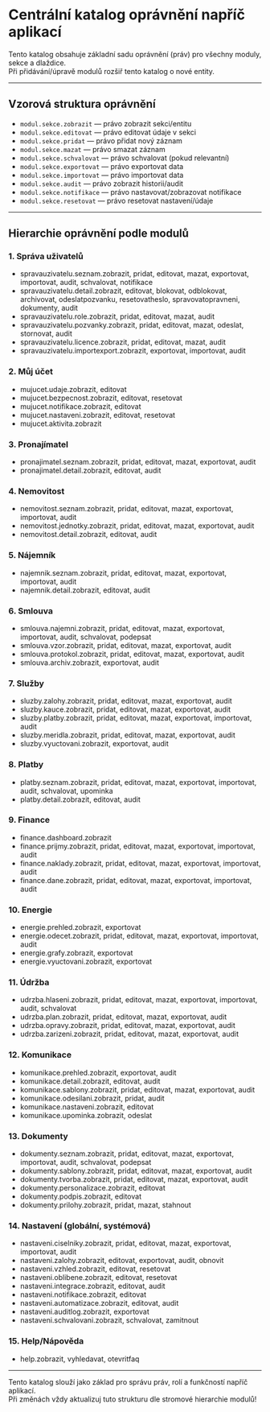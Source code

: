 # Centrální katalog oprávnění napříč aplikací

Tento katalog obsahuje základní sadu oprávnění (práv) pro všechny moduly, sekce a dlaždice.  
Při přidávání/úpravě modulů rozšiř tento katalog o nové entity.

---

## Vzorová struktura oprávnění

- `modul.sekce.zobrazit` — právo zobrazit sekci/entitu
- `modul.sekce.editovat` — právo editovat údaje v sekci
- `modul.sekce.pridat` — právo přidat nový záznam
- `modul.sekce.mazat` — právo smazat záznam
- `modul.sekce.schvalovat` — právo schvalovat (pokud relevantní)
- `modul.sekce.exportovat` — právo exportovat data
- `modul.sekce.importovat` — právo importovat data
- `modul.sekce.audit` — právo zobrazit historii/audit
- `modul.sekce.notifikace` — právo nastavovat/zobrazovat notifikace
- `modul.sekce.resetovat` — právo resetovat nastavení/údaje

---

## Hierarchie oprávnění podle modulů

### 1. Správa uživatelů

- spravauzivatelu.seznam.zobrazit, pridat, editovat, mazat, exportovat, importovat, audit, schvalovat, notifikace
- spravauzivatelu.detail.zobrazit, editovat, blokovat, odblokovat, archivovat, odeslatpozvanku, resetovatheslo, spravovatopravneni, dokumenty, audit
- spravauzivatelu.role.zobrazit, pridat, editovat, mazat, audit
- spravauzivatelu.pozvanky.zobrazit, pridat, editovat, mazat, odeslat, stornovat, audit
- spravauzivatelu.licence.zobrazit, pridat, editovat, mazat, audit
- spravauzivatelu.importexport.zobrazit, exportovat, importovat, audit

### 2. Můj účet

- mujucet.udaje.zobrazit, editovat
- mujucet.bezpecnost.zobrazit, editovat, resetovat
- mujucet.notifikace.zobrazit, editovat
- mujucet.nastaveni.zobrazit, editovat, resetovat
- mujucet.aktivita.zobrazit

### 3. Pronajímatel

- pronajimatel.seznam.zobrazit, pridat, editovat, mazat, exportovat, audit
- pronajimatel.detail.zobrazit, editovat, audit

### 4. Nemovitost

- nemovitost.seznam.zobrazit, pridat, editovat, mazat, exportovat, importovat, audit
- nemovitost.jednotky.zobrazit, pridat, editovat, mazat, exportovat, audit
- nemovitost.detail.zobrazit, editovat, audit

### 5. Nájemník

- najemnik.seznam.zobrazit, pridat, editovat, mazat, exportovat, importovat, audit
- najemnik.detail.zobrazit, editovat, audit

### 6. Smlouva

- smlouva.najemni.zobrazit, pridat, editovat, mazat, exportovat, importovat, audit, schvalovat, podepsat
- smlouva.vzor.zobrazit, pridat, editovat, mazat, exportovat, audit
- smlouva.protokol.zobrazit, pridat, editovat, mazat, exportovat, audit
- smlouva.archiv.zobrazit, exportovat, audit

### 7. Služby

- sluzby.zalohy.zobrazit, pridat, editovat, mazat, exportovat, audit
- sluzby.kauce.zobrazit, pridat, editovat, mazat, exportovat, audit
- sluzby.platby.zobrazit, pridat, editovat, mazat, exportovat, importovat, audit
- sluzby.meridla.zobrazit, pridat, editovat, mazat, exportovat, audit
- sluzby.vyuctovani.zobrazit, exportovat, audit

### 8. Platby

- platby.seznam.zobrazit, pridat, editovat, mazat, exportovat, importovat, audit, schvalovat, upominka
- platby.detail.zobrazit, editovat, audit

### 9. Finance

- finance.dashboard.zobrazit
- finance.prijmy.zobrazit, pridat, editovat, mazat, exportovat, importovat, audit
- finance.naklady.zobrazit, pridat, editovat, mazat, exportovat, importovat, audit
- finance.dane.zobrazit, pridat, editovat, mazat, exportovat, importovat, audit

### 10. Energie

- energie.prehled.zobrazit, exportovat
- energie.odecet.zobrazit, pridat, editovat, mazat, exportovat, importovat, audit
- energie.grafy.zobrazit, exportovat
- energie.vyuctovani.zobrazit, exportovat

### 11. Údržba

- udrzba.hlaseni.zobrazit, pridat, editovat, mazat, exportovat, importovat, audit, schvalovat
- udrzba.plan.zobrazit, pridat, editovat, mazat, exportovat, audit
- udrzba.opravy.zobrazit, pridat, editovat, mazat, exportovat, audit
- udrzba.zarizeni.zobrazit, pridat, editovat, mazat, exportovat, audit

### 12. Komunikace

- komunikace.prehled.zobrazit, exportovat, audit
- komunikace.detail.zobrazit, editovat, audit
- komunikace.sablony.zobrazit, pridat, editovat, mazat, exportovat, audit
- komunikace.odesilani.zobrazit, pridat, audit
- komunikace.nastaveni.zobrazit, editovat
- komunikace.upominka.zobrazit, odeslat

### 13. Dokumenty

- dokumenty.seznam.zobrazit, pridat, editovat, mazat, exportovat, importovat, audit, schvalovat, podepsat
- dokumenty.sablony.zobrazit, pridat, editovat, mazat, exportovat, audit
- dokumenty.tvorba.zobrazit, pridat, editovat, mazat, exportovat, audit
- dokumenty.personalizace.zobrazit, editovat
- dokumenty.podpis.zobrazit, editovat
- dokumenty.prilohy.zobrazit, pridat, mazat, stahnout

### 14. Nastavení (globální, systémová)

- nastaveni.ciselniky.zobrazit, pridat, editovat, mazat, exportovat, importovat, audit
- nastaveni.zalohy.zobrazit, editovat, exportovat, audit, obnovit
- nastaveni.vzhled.zobrazit, editovat, resetovat
- nastaveni.oblibene.zobrazit, editovat, resetovat
- nastaveni.integrace.zobrazit, editovat, audit
- nastaveni.notifikace.zobrazit, editovat
- nastaveni.automatizace.zobrazit, editovat, audit
- nastaveni.auditlog.zobrazit, exportovat
- nastaveni.schvalovani.zobrazit, schvalovat, zamitnout

### 15. Help/Nápověda

- help.zobrazit, vyhledavat, otevritfaq

---

Tento katalog slouží jako základ pro správu práv, rolí a funkčností napříč aplikací.  
Při změnách vždy aktualizuj tuto strukturu dle stromové hierarchie modulů!
